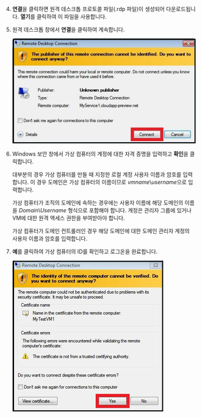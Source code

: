 <properties services="virtual-machines" title="How to Log on to a Virtual Machine Running Windows Server" authors="cynthn" solutions="" manager="timlt" editor="tysonn" />

4. **연결**을 클릭하면 원격 데스크톱 프로토콜 파일(.rdp 파일)이 생성되어 다운로드됩니다. **열기**를 클릭하여 이 파일을 사용합니다.

5. 원격 데스크톱 창에서 **연결**을 클릭하여 계속합니다.

	![연결 계속](./media/virtual-machines-log-on-win-server/connectpublisher.png)

6. Windows 보안 창에서 가상 컴퓨터의 계정에 대한 자격 증명을 입력하고 **확인**을 클릭합니다.

 	대부분의 경우 가상 컴퓨터를 만들 때 지정한 로컬 계정 사용자 이름과 암호를 입력합니다. 이 경우 도메인은 가상 컴퓨터의 이름이므로 *vmname*&#92;*username*으로 입력합니다.
	
	가상 컴퓨터가 조직의 도메인에 속하는 경우에는 사용자 이름에 해당 도메인의 이름을 *Domain*&#92;*Username* 형식으로 포함해야 합니다. 계정은 관리자 그룹에 있거나 VM에 대한 원격 액세스 권한을 부여받아야 합니다.
	
	가상 컴퓨터가 도메인 컨트롤러인 경우 해당 도메인에 대한 도메인 관리자 계정의 사용자 이름과 암호를 입력합니다.

7.	**예**를 클릭하여 가상 컴퓨터의 ID를 확인하고 로그온을 완료합니다.

	![컴퓨터의 ID 확인](./media/virtual-machines-log-on-win-server/connectverify.png)

<!---HONumber=Oct15_HO3-->